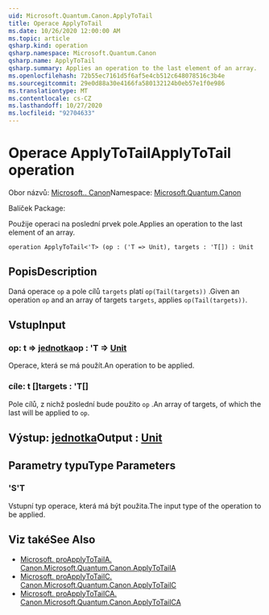```yaml
---
uid: Microsoft.Quantum.Canon.ApplyToTail
title: Operace ApplyToTail
ms.date: 10/26/2020 12:00:00 AM
ms.topic: article
qsharp.kind: operation
qsharp.namespace: Microsoft.Quantum.Canon
qsharp.name: ApplyToTail
qsharp.summary: Applies an operation to the last element of an array.
ms.openlocfilehash: 72b55ec7161d5f6af5e4cb512c648078516c3b4e
ms.sourcegitcommit: 29e0d88a30e4166fa580132124b0eb57e1f0e986
ms.translationtype: MT
ms.contentlocale: cs-CZ
ms.lasthandoff: 10/27/2020
ms.locfileid: "92704633"
---
```

# <a name="applytotail-operation"></a><span data-ttu-id="9c87a-102">Operace ApplyToTail</span><span class="sxs-lookup"><span data-stu-id="9c87a-102">ApplyToTail operation</span></span>

<span data-ttu-id="9c87a-103">Obor názvů: [Microsoft.. Canon](xref:Microsoft.Quantum.Canon)</span><span class="sxs-lookup"><span data-stu-id="9c87a-103">Namespace: [Microsoft.Quantum.Canon](xref:Microsoft.Quantum.Canon)</span></span>

<span data-ttu-id="9c87a-104">Balíček [](https://nuget.org/packages/)</span><span class="sxs-lookup"><span data-stu-id="9c87a-104">Package: [](https://nuget.org/packages/)</span></span>


<span data-ttu-id="9c87a-105">Použije operaci na poslední prvek pole.</span><span class="sxs-lookup"><span data-stu-id="9c87a-105">Applies an operation to the last element of an array.</span></span>

```qsharp
operation ApplyToTail<'T> (op : ('T => Unit), targets : 'T[]) : Unit
```


## <a name="description"></a><span data-ttu-id="9c87a-106">Popis</span><span class="sxs-lookup"><span data-stu-id="9c87a-106">Description</span></span>

<span data-ttu-id="9c87a-107">Daná operace `op` a pole cílů `targets` platí `op(Tail(targets))` .</span><span class="sxs-lookup"><span data-stu-id="9c87a-107">Given an operation `op` and an array of targets `targets`, applies `op(Tail(targets))`.</span></span>

## <a name="input"></a><span data-ttu-id="9c87a-108">Vstup</span><span class="sxs-lookup"><span data-stu-id="9c87a-108">Input</span></span>

### <a name="op--t--unit"></a><span data-ttu-id="9c87a-109">op: t => [jednotka](xref:microsoft.quantum.lang-ref.unit)</span><span class="sxs-lookup"><span data-stu-id="9c87a-109">op : 'T => [Unit](xref:microsoft.quantum.lang-ref.unit)</span></span> 

<span data-ttu-id="9c87a-110">Operace, která se má použít.</span><span class="sxs-lookup"><span data-stu-id="9c87a-110">An operation to be applied.</span></span>


### <a name="targets--t"></a><span data-ttu-id="9c87a-111">cíle: t []</span><span class="sxs-lookup"><span data-stu-id="9c87a-111">targets : 'T[]</span></span>

<span data-ttu-id="9c87a-112">Pole cílů, z nichž poslední bude použito `op` .</span><span class="sxs-lookup"><span data-stu-id="9c87a-112">An array of targets, of which the last will be applied to `op`.</span></span>



## <a name="output--unit"></a><span data-ttu-id="9c87a-113">Výstup: [jednotka](xref:microsoft.quantum.lang-ref.unit)</span><span class="sxs-lookup"><span data-stu-id="9c87a-113">Output : [Unit](xref:microsoft.quantum.lang-ref.unit)</span></span>



## <a name="type-parameters"></a><span data-ttu-id="9c87a-114">Parametry typu</span><span class="sxs-lookup"><span data-stu-id="9c87a-114">Type Parameters</span></span>

### <a name="t"></a><span data-ttu-id="9c87a-115">'S</span><span class="sxs-lookup"><span data-stu-id="9c87a-115">'T</span></span>

<span data-ttu-id="9c87a-116">Vstupní typ operace, která má být použita.</span><span class="sxs-lookup"><span data-stu-id="9c87a-116">The input type of the operation to be applied.</span></span>

## <a name="see-also"></a><span data-ttu-id="9c87a-117">Viz také</span><span class="sxs-lookup"><span data-stu-id="9c87a-117">See Also</span></span>

- [<span data-ttu-id="9c87a-118">Microsoft. proApplyToTailA. Canon.</span><span class="sxs-lookup"><span data-stu-id="9c87a-118">Microsoft.Quantum.Canon.ApplyToTailA</span></span>](xref:Microsoft.Quantum.Canon.ApplyToTailA)
- [<span data-ttu-id="9c87a-119">Microsoft. proApplyToTailC. Canon.</span><span class="sxs-lookup"><span data-stu-id="9c87a-119">Microsoft.Quantum.Canon.ApplyToTailC</span></span>](xref:Microsoft.Quantum.Canon.ApplyToTailC)
- [<span data-ttu-id="9c87a-120">Microsoft. proApplyToTailCA. Canon.</span><span class="sxs-lookup"><span data-stu-id="9c87a-120">Microsoft.Quantum.Canon.ApplyToTailCA</span></span>](xref:Microsoft.Quantum.Canon.ApplyToTailCA)